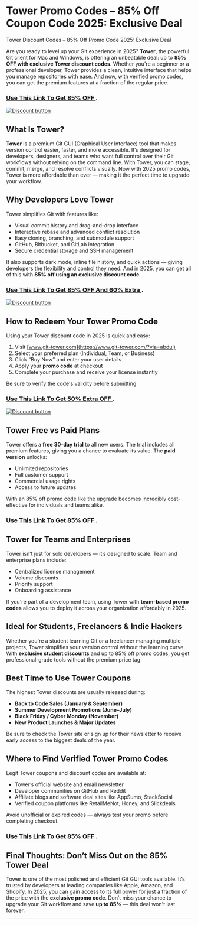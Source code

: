 # Tower Promo Codes – 85% Off Coupon Code 2025: Exclusive Deal

 Tower Discount Codes – 85% Off Promo Code 2025: Exclusive Deal
 
Are you ready to level up your Git experience in 2025? **Tower**, the powerful Git client for Mac and Windows, is offering an unbeatable deal: up to **85% OFF with exclusive Tower discount codes**. Whether you're a beginner or a professional developer, Tower provides a clean, intuitive interface that helps you manage repositories with ease. And now, with verified promo codes, you can get the premium features at a fraction of the regular price.




### [Use This Link To Get 85% OFF ](https://www.git-tower.com/?via=abdul).


[![Discount button](https://github.com/user-attachments/assets/d84d81bf-3162-482e-9e2e-e24303a0283e)](https://www.git-tower.com/?via=abdul)

## What Is Tower?

**Tower** is a premium Git GUI (Graphical User Interface) tool that makes version control easier, faster, and more accessible. It’s designed for developers, designers, and teams who want full control over their Git workflows without relying on the command line. With Tower, you can stage, commit, merge, and resolve conflicts visually. Now with 2025 promo codes, Tower is more affordable than ever — making it the perfect time to upgrade your workflow.

## Why Developers Love Tower

Tower simplifies Git with features like:

* Visual commit history and drag-and-drop interface
* Interactive rebase and advanced conflict resolution
* Easy cloning, branching, and submodule support
* GitHub, Bitbucket, and GitLab integration
* Secure credential storage and SSH management

It also supports dark mode, inline file history, and quick actions — giving developers the flexibility and control they need. And in 2025, you can get all of this with **85% off using an exclusive discount code**.
### [Use This Link To Get 85% OFF And 60% Extra ](https://www.git-tower.com/?via=abdul).


[![Discount button](https://github.com/user-attachments/assets/1a16f195-6921-46f6-a670-adca479c6317)](https://www.git-tower.com/?via=abdul)

## How to Redeem Your Tower Promo Code

Using your Tower discount code in 2025 is quick and easy:

1. Visit [www.git-tower.com](https://www.git-tower.com/?via=abdul)
2. Select your preferred plan (Individual, Team, or Business)
3. Click “Buy Now” and enter your user details
4. Apply your **promo code** at checkout
5. Complete your purchase and receive your license instantly

Be sure to verify the code's validity before submitting.
### [Use This Link To Get 50%  Extra OFF ](https://www.git-tower.com/?via=abdul).


[![Discount button](https://github.com/user-attachments/assets/98406481-05cf-43c9-b8b4-ee4a26da65a2)](https://www.git-tower.com/?via=abdul)

## Tower Free vs Paid Plans

Tower offers a **free 30-day trial** to all new users. The trial includes all premium features, giving you a chance to evaluate its value. The **paid version** unlocks:

* Unlimited repositories
* Full customer support
* Commercial usage rights
* Access to future updates

With an 85% off promo code like the upgrade becomes incredibly cost-effective for individuals and teams alike.
### [Use This Link To Get 85% OFF ](https://www.git-tower.com/?via=abdul).

## Tower for Teams and Enterprises

Tower isn’t just for solo developers — it’s designed to scale. Team and enterprise plans include:

* Centralized license management
* Volume discounts
* Priority support
* Onboarding assistance

If you're part of a development team, using Tower with **team-based promo codes** allows you to deploy it across your organization affordably in 2025.

## Ideal for Students, Freelancers & Indie Hackers

Whether you're a student learning Git or a freelancer managing multiple projects, Tower simplifies your version control without the learning curve. With **exclusive student discounts** and up to 85% off promo codes, you get professional-grade tools without the premium price tag.

## Best Time to Use Tower Coupons

The highest Tower discounts are usually released during:

* **Back to Code Sales (January & September)**
* **Summer Development Promotions (June–July)**
* **Black Friday / Cyber Monday (November)**
* **New Product Launches & Major Updates**

Be sure to check the Tower site or sign up for their newsletter to receive early access to the biggest deals of the year.

## Where to Find Verified Tower Promo Codes

Legit Tower coupons and discount codes are available at:

* Tower’s official website and email newsletter
* Developer communities on GitHub and Reddit
* Affiliate blogs and software deal sites like AppSumo, StackSocial
* Verified coupon platforms like RetailMeNot, Honey, and Slickdeals

Avoid unofficial or expired codes — always test your promo before completing checkout.
### [Use This Link To Get 85% OFF ](https://www.git-tower.com/?via=abdul).

## Final Thoughts: Don’t Miss Out on the 85% Tower Deal

Tower is one of the most polished and efficient Git GUI tools available. It’s trusted by developers at leading companies like Apple, Amazon, and Shopify. In 2025, you can gain access to its full power for just a fraction of the price with the **exclusive  promo code**. Don’t miss your chance to upgrade your Git workflow and save **up to 85%** — this deal won't last forever.

---
